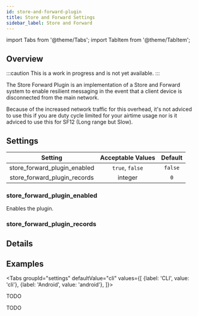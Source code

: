 ```yaml
---
id: store-and-forward-plugin
title: Store and Forward Settings
sidebar_label: Store and Forward
---
```

import Tabs from '@theme/Tabs';
import TabItem from '@theme/TabItem';


## Overview

:::caution
This is a work in progress and is not yet available.
:::

The Store Forward Plugin is an implementation of a Store and Forward system to enable resilient messaging in the event that a client device is disconnected from the main network.

Because of the increased network traffic for this overhead, it's not adviced to use this if you are duty cycle limited for your airtime usage nor is it adviced to use this for SF12 (Long range but Slow).

## Settings

| Setting | Acceptable Values | Default |
| :-----: | :---------------: | :-----: |
| store_forward_plugin_enabled | `true`, `false` | `false` |
| store_forward_plugin_records | integer | `0` |

### store_forward_plugin_enabled

Enables the plugin.

### store_forward_plugin_records

<!--- TODO --->

## Details

## Examples

<Tabs
  groupId="settings"
  defaultValue="cli"
  values={[
    {label: 'CLI', value: 'cli'},
    {label: 'Android', value: 'android'},
  ]}>
  <TabItem value="cli">

  TODO

  </TabItem>
  <TabItem value="android">

  TODO

  </TabItem>
</Tabs>
